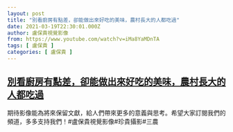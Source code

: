 ```yaml
---
layout: post
title: "別看廚房有點差，卻能做出來好吃的美味，農村長大的人都吃過"
date: 2021-03-19T22:30:01.000Z
author: 盧保貴視覺影像
from: https://www.youtube.com/watch?v=iMa8YaMDnTA
tags: [ 盧保貴 ]
categories: [ 盧保貴 ]
---
```

<!--1616193001000-->
[別看廚房有點差，卻能做出來好吃的美味，農村長大的人都吃過](https://www.youtube.com/watch?v=iMa8YaMDnTA)
------

<div>
期待影像能為將來保留文獻，給人們帶來更多的意義與思考。希望大家訂閱我們的頻道，多多支持我們！#盧保貴視覺影像#珍貴攝影#三農
</div>
